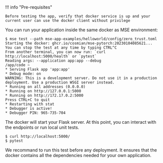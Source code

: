 !!! info "Pre-requisites"

    Before testing the app, verify that docker service is up and your current user can use the docker client without privilege


You can run your application inside the same docker as MSE environment:

```{.console}
$ mse test --path mse-app-examples/helloworld/config/zero_trust.toml
Starting the docker: ghcr.io/cosmian/mse-pytorch:20230104085621...
You can stop the test at any time by typing CTRL^C
From another terminal, you can now run: `curl http://localhost:5000/health` or `pytest`
Reading args: --application app:app --debug
/app/code ~
* Serving Flask app 'app:app'
* Debug mode: on
WARNING: This is a development server. Do not use it in a production deployment. Use a production WSGI server instead.
* Running on all addresses (0.0.0.0)
* Running on http://127.0.0.1:5000
* Running on http://172.17.0.2:5000
Press CTRL+C to quit
* Restarting with stat
* Debugger is active!
* Debugger PIN: 965-735-704
```

The docker will start your Flask server. At this point, you can interact with the endpoints or run local unit tests.

```{.console}
$ curl http://localhost:5000/
$ pytest
```

We recommand to run this test before any deployment. It ensures that the docker contains all the dependencies needed for your own application.


